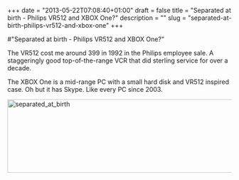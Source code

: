 +++
date = "2013-05-22T07:08:40+01:00"
draft = false
title = "Separated at birth - Philips VR512 and XBOX One?"
description = ""
slug = "separated-at-birth-philips-vr512-and-xbox-one"
+++

#"Separated at birth - Philips VR512 and XBOX One?"

The VR512 cost me around 399 in 1992 in the Philips employee sale. A staggeringly good top-of-the-range VCR that did sterling service for over a decade.

The XBOX One is a mid-range PC with a small hard disk and VR512 inspired case. Oh but it has Skype. Like every PC since 2003.

<a href="https://s3-eu-west-1.amazonaws.com/conoroneill.net/wp-content/uploads/2013/05/separated_at_birth.png"><img class="aligncenter size-large wp-image-1066" alt="separated_at_birth" src="https://s3-eu-west-1.amazonaws.com/conoroneill.net/wp-content/uploads/2013/05/separated_at_birth-1024x291.png" width="584" height="165" /></a>
